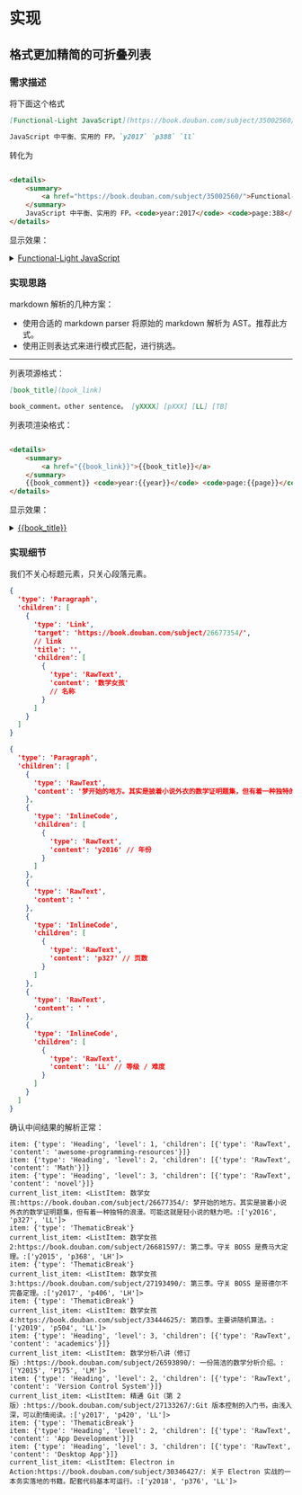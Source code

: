 # 实现

## 格式更加精简的可折叠列表

### 需求描述

将下面这个格式

```markdown
[Functional-Light JavaScript](https://book.douban.com/subject/35002560/)

JavaScript 中平衡、实用的 FP。`y2017` `p388` `ll`
```

转化为

```html

<details>
    <summary>
        <a href="https://book.douban.com/subject/35002560/">Functional-Light JavaScript</a>
    </summary>
    JavaScript 中平衡、实用的 FP。<code>year:2017</code> <code>page:388</code> <code>level: medium</code>
</details>
```

显示效果：

<details>
<summary>
 <a href="https://book.douban.com/subject/35002560/">Functional-Light JavaScript</a>
</summary>
JavaScript 中平衡、实用的 FP。<code>year:2017</code> <code>page:388</code> <code>level: medium</code>
</details>

### 实现思路

markdown 解析的几种方案：

- 使用合适的 markdown parser 将原始的 markdown 解析为 AST。推荐此方式。
- 使用正则表达式来进行模式匹配，进行挑选。

---

列表项源格式：

```markdown
[book_title](book_link)

book_comment。other sentence。 [yXXXX] [pXXX] [LL] [TB]
```

列表项渲染格式：

```html

<details>
    <summary>
        <a href="{{book_link}}">{{book_title}}</a>
    </summary>
    {{book_comment}} <code>year:{{year}}</code> <code>page:{{page}}</code> <code>level:{{level}}</code>
</details>
```

显示效果：

<details>
<summary>
 <a href="{{book_link}}">{{book_title}}</a>
</summary>
{{book_comment}} <code>year:{{year}}</code> <code>page:{{page}}</code> <code>level:{{level}}</code>
</details>

### 实现细节

我们不关心标题元素，只关心段落元素。

```json
{
  'type': 'Paragraph',
  'children': [
    {
      'type': 'Link',
      'target': 'https://book.douban.com/subject/26677354/',
      // link
      'title': '',
      'children': [
        {
          'type': 'RawText',
          'content': '数学女孩'
          // 名称
        }
      ]
    }
  ]
}
```

```json
{
  'type': 'Paragraph',
  'children': [
    {
      'type': 'RawText',
      'content': '梦开始的地方。其实是披着小说外衣的数学证明题集，但有着一种独特的浪漫。可能这就是轻小说的魅力吧。' // 描述
    },
    {
      'type': 'InlineCode',
      'children': [
        {
          'type': 'RawText',
          'content': 'y2016' // 年份
        }
      ]
    },
    {
      'type': 'RawText',
      'content': ' '
    },
    {
      'type': 'InlineCode',
      'children': [
        {
          'type': 'RawText',
          'content': 'p327' // 页数
        }
      ]
    },
    {
      'type': 'RawText',
      'content': ' '
    },
    {
      'type': 'InlineCode',
      'children': [
        {
          'type': 'RawText',
          'content': 'LL' // 等级 / 难度
        }
      ]
    }
  ]
}
```

确认中间结果的解析正常：

```
item: {'type': 'Heading', 'level': 1, 'children': [{'type': 'RawText', 'content': 'awesome-programming-resources'}]}
item: {'type': 'Heading', 'level': 2, 'children': [{'type': 'RawText', 'content': 'Math'}]}
item: {'type': 'Heading', 'level': 3, 'children': [{'type': 'RawText', 'content': 'novel'}]}
current_list_item: <ListItem: 数学女孩:https://book.douban.com/subject/26677354/: 梦开始的地方。其实是披着小说外衣的数学证明题集，但有着一种独特的浪漫。可能这就是轻小说的魅力吧。:['y2016', 'p327', 'LL']>
item: {'type': 'ThematicBreak'}
current_list_item: <ListItem: 数学女孩 2:https://book.douban.com/subject/26681597/: 第二季。守关 BOSS 是费马大定理。:['y2015', 'p368', 'LH']>
item: {'type': 'ThematicBreak'}
current_list_item: <ListItem: 数学女孩 3:https://book.douban.com/subject/27193490/: 第三季。守关 BOSS 是哥德尔不完备定理。:['y2017', 'p406', 'LH']>
item: {'type': 'ThematicBreak'}
current_list_item: <ListItem: 数学女孩 4:https://book.douban.com/subject/33444625/: 第四季。主要讲随机算法。:['y2019', 'p504', 'LL']>
item: {'type': 'Heading', 'level': 3, 'children': [{'type': 'RawText', 'content': 'academics'}]}
current_list_item: <ListItem: 数学分析八讲（修订版）:https://book.douban.com/subject/26593890/: 一份简洁的数学分析介绍。:['Y2015', 'P175', 'LM']>
item: {'type': 'Heading', 'level': 2, 'children': [{'type': 'RawText', 'content': 'Version Control System'}]}
current_list_item: <ListItem: 精通 Git（第 2 版）:https://book.douban.com/subject/27133267/:Git 版本控制的入门书，由浅入深，可以酌情阅读。:['y2017', 'p420', 'LL']>
item: {'type': 'ThematicBreak'}
item: {'type': 'Heading', 'level': 2, 'children': [{'type': 'RawText', 'content': 'App Development'}]}
item: {'type': 'Heading', 'level': 3, 'children': [{'type': 'RawText', 'content': 'Desktop App'}]}
current_list_item: <ListItem: Electron in Action:https://book.douban.com/subject/30346427/: 关于 Electron 实战的一本务实落地的书籍。配套代码基本可运行。:['y2018', 'p376', 'LL']>
```